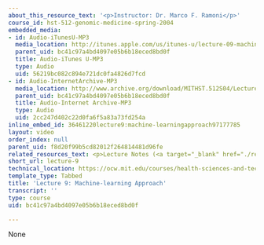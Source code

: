 ```yaml
---
about_this_resource_text: '<p>Instructor: Dr. Marco F. Ramoni</p>'
course_id: hst-512-genomic-medicine-spring-2004
embedded_media:
- id: Audio-iTunesU-MP3
  media_location: http://itunes.apple.com/us/itunes-u/lecture-09-machine-learning-a/id341598228?i=63739252
  parent_uid: bc41c97a4bd4097e05b6b18eced8bd0f
  title: Audio-iTunes U-MP3
  type: Audio
  uid: 56219bc082c894e721dc0fa4826d7fcd
- id: Audio-InternetArchive-MP3
  media_location: http://www.archive.org/download/MITHST.512S04/Lecture9-16k.mp3
  parent_uid: bc41c97a4bd4097e05b6b18eced8bd0f
  title: Audio-Internet Archive-MP3
  type: Audio
  uid: 2cc247d402c22d0fa6f5a83a73fd254a
inline_embed_id: 36461220lecture9:machine-learningapproach97177785
layout: video
order_index: null
parent_uid: f8d20f99b5cd82012f264814481d96fe
related_resources_text: <p>Lecture Notes (<a target="_blank" href="./resolveuid/3a76c8e1ffd2346974528bbaf8e89943">PDF</a>)</p>
short_url: lecture-9
technical_location: https://ocw.mit.edu/courses/health-sciences-and-technology/hst-512-genomic-medicine-spring-2004/audio-lectures/lecture-9
template_type: Tabbed
title: 'Lecture 9: Machine-learning Approach'
transcript: ''
type: course
uid: bc41c97a4bd4097e05b6b18eced8bd0f

---
```

None